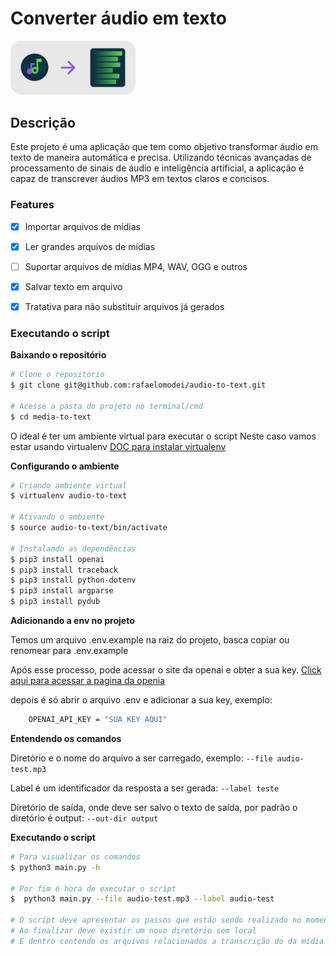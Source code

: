 # Converter áudio em texto

<img alt="audio to text" src="./img/img-readme.png" width="200" />

## Descrição

Este projeto é uma aplicação que tem como objetivo transformar áudio em texto de maneira automática e precisa. Utilizando técnicas avançadas de processamento de sinais de áudio e inteligência artificial, a aplicação é capaz de transcrever áudios MP3 em textos claros e concisos.


### Features

- [x] Importar arquivos de mídias
- [x] Ler grandes arquivos de mídias
- [ ] Suportar arquivos de mídias MP4, WAV, OGG e outros
- [X] Salvar texto em arquivo
- [X] Tratativa para não substituir arquivos já gerados


### Executando o script


**Baixando o repositório**

```bash
# Clone o repositório
$ git clone git@github.com:rafaelomodei/audio-to-text.git

# Acesse a pasta do projeto no terminal/cmd
$ cd media-to-text
```

O ideal é ter um ambiente virtual para executar o script
Neste caso vamos estar usando virtualenv
[DOC para instalar virtualenv](https://virtualenv.pypa.io/en/latest/installation.html)

**Configurando o ambiente**

```bash
# Criando ambiente virtual
$ virtualenv audio-to-text

# Ativando o ambiente
$ source audio-to-text/bin/activate

# Instalando as dependências
$ pip3 install openai
$ pip3 install traceback
$ pip3 install python-dotenv
$ pip3 install argparse
$ pip3 install pydub
```
**Adicionando a env no projeto**

Temos um arquivo .env.example na raiz do projeto, basca copiar ou renomear para .env.example

Após esse processo, pode acessar o site da openai e obter a sua key. [Click aqui para acessar a pagina da openia](https://platform.openai.com/account/api-keys)

depois é só abrir o arquivo .env e adicionar a sua key, exemplo:

```bash
    OPENAI_API_KEY = "SUA KEY AQUI"
```

**Entendendo os comandos**

Diretório e o nome do arquivo a ser carregado, exemplo:
```--file audio-test.mp3```

Label é um identificador da resposta a ser gerada:
```--label teste```

Diretório de saída, onde deve ser salvo o texto de saída, por padrão o diretório é output:
```--out-dir output```

**Executando o script**

```bash
# Para visualizar os comandos
$ python3 main.py -h

# Por fim é hora de executar o script
$  python3 main.py --file audio-test.mp3 --label audio-test

# O script deve apresentar os passos que estão sendo realizado no momento
# Ao finalizar deve existir um novo diretório sem local
# E dentro contendo os arquivos relacionados a transcrição do da mídia
```